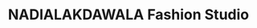 ---
title: "NADIALAKDAWALA Fashion Studio"
url: /karachi/nadialakdawala-fashion-studio/
shop: Modehaus
---